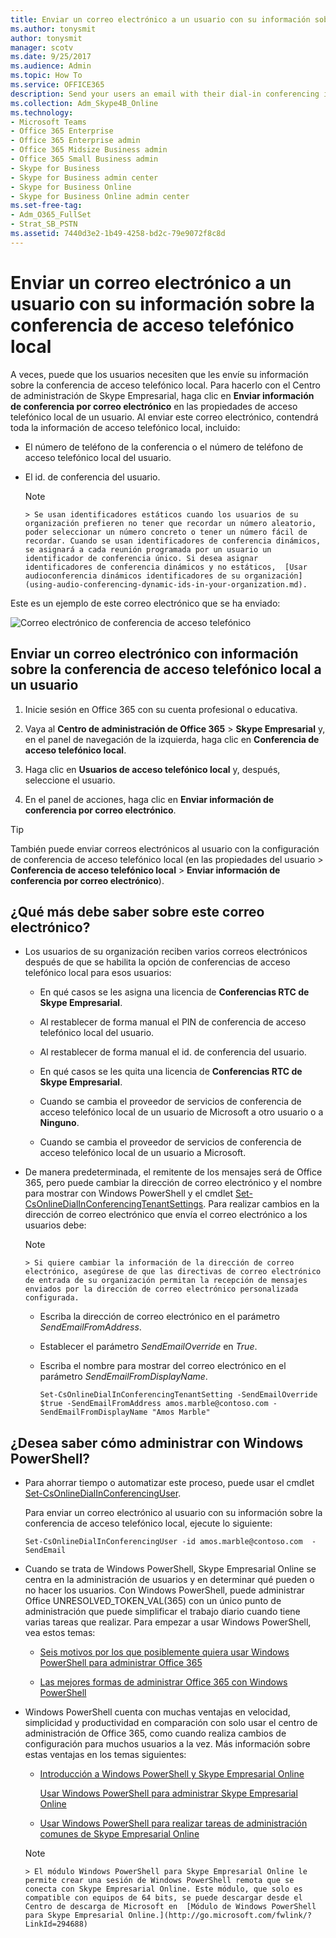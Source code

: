 ```yaml
---
title: Enviar un correo electrónico a un usuario con su información sobre la conferencia de acceso telefónico local
ms.author: tonysmit
author: tonysmit
manager: scotv
ms.date: 9/25/2017
ms.audience: Admin
ms.topic: How To
ms.service: OFFICE365
description: Send your users an email with their dial-in conferencing information.
ms.collection: Adm_Skype4B_Online
ms.technology:
- Microsoft Teams
- Office 365 Enterprise
- Office 365 Enterprise admin
- Office 365 Midsize Business admin
- Office 365 Small Business admin
- Skype for Business
- Skype for Business admin center
- Skype for Business Online
- Skype for Business Online admin center
ms.set-free-tag:
- Adm_O365_FullSet
- Strat_SB_PSTN
ms.assetid: 7440d3e2-1b49-4258-bd2c-79e9072f8c8d
---
```



# Enviar un correo electrónico a un usuario con su información sobre la conferencia de acceso telefónico local

A veces, puede que los usuarios necesiten que les envíe su información sobre la conferencia de acceso telefónico local. Para hacerlo con el Centro de administración de Skype Empresarial, haga clic en **Enviar información de conferencia por correo electrónico** en las propiedades de acceso telefónico local de un usuario. Al enviar este correo electrónico, contendrá toda la información de acceso telefónico local, incluido:
  
    
    


- El número de teléfono de la conferencia o el número de teléfono de acceso telefónico local del usuario.
    
  
- El id. de conferencia del usuario.
    
    > [!NOTE]
      > Se usan identificadores estáticos cuando los usuarios de su organización prefieren no tener que recordar un número aleatorio, poder seleccionar un número concreto o tener un número fácil de recordar. Cuando se usan identificadores de conferencia dinámicos, se asignará a cada reunión programada por un usuario un identificador de conferencia único. Si desea asignar identificadores de conferencia dinámicos y no estáticos,  [Usar audioconferencia dinámicos identificadores de su organización](using-audio-conferencing-dynamic-ids-in-your-organization.md). 

Este es un ejemplo de este correo electrónico que se ha enviado:
  
    
    


  
    
    
![Correo electrónico de conferencia de acceso telefónico](images/81fe4e09-a346-4469-8cc5-c6d65f739b73.png)
  
    
    

  
    
    

  
    
    

## Enviar un correo electrónico con información sobre la conferencia de acceso telefónico local a un usuario


1. Inicie sesión en Office 365 con su cuenta profesional o educativa.
    
  
2. Vaya al **Centro de administración de Office 365** > **Skype Empresarial** y, en el panel de navegación de la izquierda, haga clic en **Conferencia de acceso telefónico local**.
    
  
3. Haga clic en **Usuarios de acceso telefónico local** y, después, seleccione el usuario.
    
  
4. En el panel de acciones, haga clic en **Enviar información de conferencia por correo electrónico**.
    
  

> [!TIP]
> También puede enviar correos electrónicos al usuario con la configuración de conferencia de acceso telefónico local (en las propiedades del usuario > **Conferencia de acceso telefónico local** > **Enviar información de conferencia por correo electrónico**). 
  
    
    


## ¿Qué más debe saber sobre este correo electrónico?


- Los usuarios de su organización reciben varios correos electrónicos después de que se habilita la opción de conferencias de acceso telefónico local para esos usuarios:
    
  - En qué casos se les asigna una licencia de **Conferencias RTC de Skype Empresarial**.
    
  
  - Al restablecer de forma manual el PIN de conferencia de acceso telefónico local del usuario.
    
  
  - Al restablecer de forma manual el id. de conferencia del usuario.
    
  
  - En qué casos se les quita una licencia de **Conferencias RTC de Skype Empresarial**.
    
  
  - Cuando se cambia el proveedor de servicios de conferencia de acceso telefónico local de un usuario de Microsoft a otro usuario o a **Ninguno**.
    
  
  - Cuando se cambia el proveedor de servicios de conferencia de acceso telefónico local de un usuario a Microsoft.
    
  
- De manera predeterminada, el remitente de los mensajes será de Office 365, pero puede cambiar la dirección de correo electrónico y el nombre para mostrar con Windows PowerShell y el cmdlet  [Set-CsOnlineDialInConferencingTenantSettings](http://go.microsoft.com/fwlink/?LinkId=708983). Para realizar cambios en la dirección de correo electrónico que envía el correo electrónico a los usuarios debe:
    
    > [!NOTE]
      > Si quiere cambiar la información de la dirección de correo electrónico, asegúrese de que las directivas de correo electrónico de entrada de su organización permitan la recepción de mensajes enviados por la dirección de correo electrónico personalizada configurada. 

  - Escriba la dirección de correo electrónico en el parámetro  _SendEmailFromAddress_.
    
  
  - Establecer el parámetro  _SendEmailOverride_ en _True_.
    
  
  - Escriba el nombre para mostrar del correo electrónico en el parámetro  _SendEmailFromDisplayName_.
    
     `Set-CsOnlineDialInConferencingTenantSetting -SendEmailOverride $true -SendEmailFromAddress amos.marble@contoso.com -SendEmailFromDisplayName "Amos Marble"`
    
  

## ¿Desea saber cómo administrar con Windows PowerShell?


- Para ahorrar tiempo o automatizar este proceso, puede usar el cmdlet  [Set-CsOnlineDialInConferencingUser](http://go.microsoft.com/fwlink/?LinkId=617688 ).
    
    Para enviar un correo electrónico al usuario con su información sobre la conferencia de acceso telefónico local, ejecute lo siguiente:
    


  ```
  Set-CsOnlineDialInConferencingUser -id amos.marble@contoso.com  -SendEmail
  ```


- Cuando se trata de Windows PowerShell, Skype Empresarial Online se centra en la administración de usuarios y en determinar qué pueden o no hacer los usuarios. Con Windows PowerShell, puede administrar Office UNRESOLVED_TOKEN_VAL(365) con un único punto de administración que puede simplificar el trabajo diario cuando tiene varias tareas que realizar. Para empezar a usar Windows PowerShell, vea estos temas:
    
  -  [Seis motivos por los que posiblemente quiera usar Windows PowerShell para administrar Office 365](http://go.microsoft.com/fwlink/?LinkId=525041)
    
  
  -  [Las mejores formas de administrar Office 365 con Windows PowerShell](http://go.microsoft.com/fwlink/?LinkId=525142)
    
  
- Windows PowerShell cuenta con muchas ventajas en velocidad, simplicidad y productividad en comparación con solo usar el centro de administración de Office 365, como cuando realiza cambios de configuración para muchos usuarios a la vez. Más información sobre estas ventajas en los temas siguientes:
    
  -  [Introducción a Windows PowerShell y Skype Empresarial Online](http://go.microsoft.com/fwlink/?LinkId=525039)
    
     [Usar Windows PowerShell para administrar Skype Empresarial Online](http://go.microsoft.com/fwlink/?LinkId=525453)
    
  
  -  [Usar Windows PowerShell para realizar tareas de administración comunes de Skype Empresarial Online](http://go.microsoft.com/fwlink/?LinkId=525038)
    
  

    > [!NOTE]
      > El módulo Windows PowerShell para Skype Empresarial Online le permite crear una sesión de Windows PowerShell remota que se conecta con Skype Empresarial Online. Este módulo, que solo es compatible con equipos de 64 bits, se puede descargar desde el Centro de descarga de Microsoft en  [Módulo de Windows PowerShell para Skype Empresarial Online.](http://go.microsoft.com/fwlink/?LinkId=294688)

